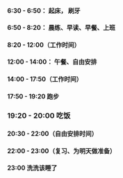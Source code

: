 #### 6:30 - 6:50： 起床， 刷牙 

#### 6:50 - 8:20： 晨练、早读、早餐、上班 

#### 8:20 - 12:00（工作时间）

#### 12:00 - 14:00： 午餐、自由安排

#### 14:00 - 17:50（工作时间）

#### 17:50 - 19:20 跑步

### 19:20 - 20:00 吃饭

#### 20:30 - 22:00（自由安排时间）

#### 22:00 - 23:00（复习、为明天做准备）

#### 23:00 洗洗该睡了